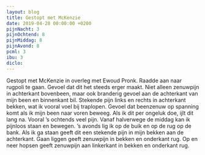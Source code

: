 ```yaml
---
layout: blog
title: Gestopt met McKenzie
date: 2019-04-28 00:00:00 +0200
pijnNacht: 3
pijnOchtend: 8
pijnMiddag: 8
pijnAvond: 8
pcml: 3
ibu: 3
diclo: 
---
```


Gestopt met McKenzie in overleg met Ewoud Pronk. Raadde aan naar rugpoli te gaan. Gevoel dat dit het steeds erger maakt. Niet alleen zenuwpijn in achterkant bovenbeen, maar ook branderig gevoel aan de achterkant van mijn been en binnenkant bil. Stekende pijn links en rechts in achterkant bekken, wat ik vooral voel bij traplopen. Gevoel dat beenzenuw op spanning komt als ik mijn been naar voren beweeg. Als ik dit per ongeluk doe, ijlt dit lang na. Vooral ’s ochtends veel pijn. Vanaf halverwege de middag kan ik pijnloos staan en bewegen. ’s avonds lig ik op de buik en op de rug op de bank. Als ik ga staan geeft dit een stekende pijn in mijn bekken aan de achterkant. Gaan liggen geeft zenuwpijn in bekken en onderkant rug. Op en neer hopsen geeft zenuwpijn aan linkerkant in bekken en onderkant rug.

